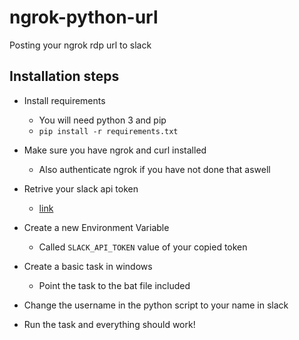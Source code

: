 # ngrok-python-url

Posting your ngrok rdp url to slack

## Installation steps

- Install requirements

  - You will need python 3 and pip
  - `pip install -r requirements.txt`

- Make sure you have ngrok and curl installed

  - Also authenticate ngrok if you have not done that aswell

- Retrive your slack api token

  - [link](https://api.slack.com/custom-integrations/legacy-tokens)

- Create a new Environment Variable

  - Called `SLACK_API_TOKEN` value of your copied token

- Create a basic task in windows

  - Point the task to the bat file included

- Change the username in the python script to your name in slack

- Run the task and everything should work!
